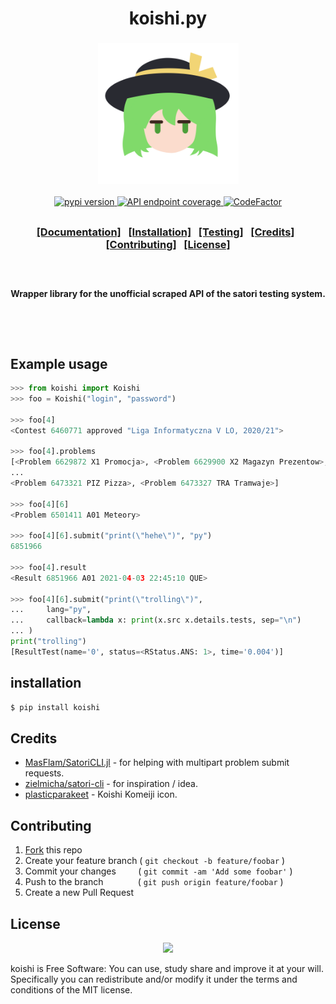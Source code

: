 <div>
	<h1 align="center">koishi.py</h1>
	<h3 align="center">
		<a href="./README.md">
			<img src="https://raw.githubusercontent.com/Cloud11665/koishi/master/static/logo.svg" height="225">
	 </h3>
	<p align="center">
		<a href="https://pypi.org/project/koishi" target="_blank">
			<img src="https://img.shields.io/pypi/v/koishi?color=8FDB71&label=PyPI&logo=pypi&logoColor=ffffff" alt="pypi version" height="23">
		</a>
		<a href="https://satori.tcs.uj.edu.pl">
			<img src="https://img.shields.io/website?down_color=FF033E&down_message=offline&label=host&logo=data%3Aimage%2Fpng%3Bbase64%2CiVBORw0KGgoAAAANSUhEUgAAAHwAAACACAMAAAD%2BkP3uAAAAw1BMVEUAAAD%2FAAD%2FAAD%2FAAD%2FAAD%2FAAD%2FAAD%2FAAD%2FAAD%2FAAD%2FAAD%2FAAD%2FAAD%2FAAD%2FAAD%2FAAD%2FAAD%2FAAD%2FAAD%2FAAD%2FAAD%2FAAD%2FAAD%2FAAD%2FAAD%2FAAD%2FAAD%2FAAD%2FAAD%2FAAD%2FAAD%2FAAD%2FAAD%2FAAD%2FAAD%2FAAD%2FAAD%2FAAD%2FAAD%2FAAD%2FAAD%2FAAD%2FAAD%2FAAD%2FAAD%2FAAD%2FAAD%2FAAD%2FAAD%2FAAD%2FAAD%2FAAD%2FAAD%2FAAD%2FAAD%2B%2Fv79%2Ff3%2FAAD9%2Ff3%2FAAD9%2FPz9%2Ff3%2B%2Fv7%2FAAD%2F%2F%2F9a2dU2AAAAPHRSTlMAAgMHCQ4QEhQdHyIlJig1Nzg6PFBRU2Zob3F1f4KFkJKXmqSprrC0tbu8w8XP2tvm6Ozt9PX3%2FP39%2Fv7RRkGgAAACQElEQVR42u3ZhXLjQBCE4QnnmJmZGXWG7fd%2FqePbU025Nu3WZJNY%2Bxfbkj4x2hEKAIxr9%2FmzC5JQsln%2BZkrp%2BdJ8AQBofvPDJDE8DwA0f%2FUXvTSPggCw%2FNqbyV98kp6fl3Bdv5T%2BN5ncWpN0L4DkX076enq6relQ9PPJ9dDq6Y88PjllEi%2FoJ7vkO2e19Ht9tvu14PfNKum7n3v2uxcPbl85bVZLv9mzX2yYELxA45vvJ9l%2BvcOLrFDEb2R68v6EiYmLfvzT5J%2F9%2Baxqq4v%2BJC93d8n0JPxyyl2zKJy8%2BG297f7Zd2xQAn43L%2FeDtaWxgfiZLtvr0pJyty4L%2F1l%2FNdnDBoo2FgsUfj1luwCQeCa4oY99nBA2UMa1W3V7TCw3tSxCF1l7kYFhffk2n85mwFcQCXZgY8W9jjHhEB9BlYo4xoojHgcIm8WFRV3%2BhtDfV%2Bg2wN6XeHwY7yTeDrjC%2BekRtsN1H%2F14O%2BOBlRYF3o7GQdg6rtsVcfY5PBZ1dl3cHL1YUa8z6qvK%2FcaFR9EwXJjJCrgb0qrj7gIajws1XOxQ4g1veDvOG97whks1vOHtqrYyeMMb3vB2PW94wwHgQHGAxyG9LiziEHAcEtxGhePw48U8zudsBYeKY5S4tyvjOCy4VcYRgkPAvT0eHM6uiSMKR062Q3Hd1j%2BbQrPLg4TiIGwWh4ukeRwgJkXp7NAQY%2BScVcKFGZVwnY7Hlae9GBsCHYEPesbV7YjHa9U2Xdb9vccyKQrNxclCmhuv25j6AfBL4h4Fn62iAAAAAElFTkSuQmCC&up_color=8FDB71&up_message=online&url=https%3A%2F%2Fsatori.tcs.uj.edu.pl" alt="API endpoint coverage" height="23">
		</a>
		<a href="https://www.codefactor.io/repository/github/cloud11665/koishi">
			<img src="https://img.shields.io/codefactor/grade/github/Cloud11665/koishi?color=8FDB71&logo=CodeFactor&logoColor=ffffff" alt="CodeFactor" height="23">
		</a>
	</p>
	<h2></h2>
	<h3>
		<p align="center">
			<a href="./DOCS.md">[Documentation]</a>
			&nbsp;
			<a href="#installation">[Installation]</a>
			&nbsp;
			<a href="#testing">[Testing]</a>
			&nbsp;
			<a href="#Credits">[Credits]</a>
			&nbsp;
			<a href="#Contributing">[Contributing]</a>
			&nbsp;
			<a href="#License">[License]</a>
		</p>
	</h3>
	<h2></h2>
	<p>&nbsp;</p>
	<p align="center" style="font-size:20;">
		<strong>
			Wrapper library for the unofficial scraped API of the satori testing system.
		</strong>
	</p>
	<p>&nbsp;</p>
	<p>&nbsp;</p>
</div>



## Example usage

```py
>>> from koishi import Koishi
>>> foo = Koishi("login", "password")

>>> foo[4]
<Contest 6460771 approved "Liga Informatyczna V LO, 2020/21">

>>> foo[4].problems
[<Problem 6629872 X1 Promocja>, <Problem 6629900 X2 Magazyn Prezentow>,
...
<Problem 6473321 PIZ Pizza>, <Problem 6473327 TRA Tramwaje>]

>>> foo[4][6]
<Problem 6501411 A01 Meteory>

>>> foo[4][6].submit("print(\"hehe\")", "py")
6851966

>>> foo[4].result
<Result 6851966 A01 2021-04-03 22:45:10 QUE>

>>> foo[4][6].submit("print(\"trolling\")",
...     lang="py",
...     callback=lambda x: print(x.src x.details.tests, sep="\n")
... )
print("trolling")
[ResultTest(name='0', status=<RStatus.ANS: 1>, time='0.004')]
```

## installation
```bash
$ pip install koishi
```

## Credits
- [MasFlam/SatoriCLI.jl](https://github.com/MasFlam/SatoriCLI.jl) - for helping with multipart problem submit requests.
- [zielmicha/satori-cli](https://github.com/zielmicha/satori-cli) - for inspiration / idea.
- [plasticparakeet](https://svgshare.com/i/8Wo.svg) - Koishi Komeiji icon.
&nbsp;

## Contributing
1. [Fork](https://github.com/Cloud11665/koishi/fork) this repo
2. Create your feature branch ( `git checkout -b feature/foobar` )
3. Commit your changes &nbsp;&nbsp;&nbsp;&nbsp;&nbsp;&nbsp;&nbsp; ( `git commit -am 'Add some foobar'` )
4. Push to the branch &nbsp;&nbsp;&nbsp;&nbsp;&nbsp;&nbsp;&nbsp;&nbsp;&nbsp;&nbsp;&nbsp;&nbsp; ( `git push origin feature/foobar` )
5. Create a new Pull Request
&nbsp;

## License
<div align="center">
	<a href="./LICENSE">
		<img src="https://upload.wikimedia.org/wikipedia/commons/thumb/0/0c/MIT_logo.svg/220px-MIT_logo.svg.png" height="60">
	</a>
</div>

koishi is Free Software: You can use, study share and improve it at your will. Specifically you can redistribute and/or modify it under the terms and conditions of the MIT license.
